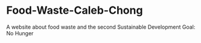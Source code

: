 # Food-Waste-Caleb-Chong
A website about food waste and the second Sustainable Development Goal: No Hunger
